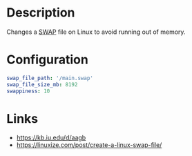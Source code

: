# Description

Changes a [SWAP](https://en.wikipedia.org/wiki/Swap) file on Linux to avoid running out of memory.

# Configuration

```yaml
swap_file_path: '/main.swap'
swap_file_size_mb: 8192
swappiness: 10
```

# Links

* https://kb.iu.edu/d/aagb
* https://linuxize.com/post/create-a-linux-swap-file/
